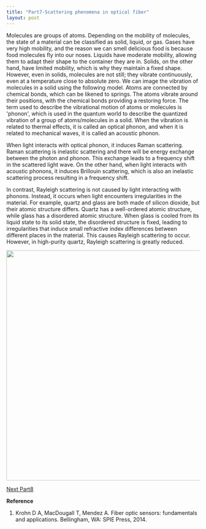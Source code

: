 ```yaml
---
title: "Part7-Scattering phenomena in optical fiber"
layout: post
---
```

Molecules are groups of atoms. Depending on the mobility of molecules, the state of a material can be classified as solid, liquid, or gas. Gases have very high mobility, and the reason we can smell delicious food is because food molecules fly into our noses. Liquids have moderate mobility, allowing them to adapt their shape to the container they are in. Solids, on the other hand, have limited mobility, which is why they maintain a fixed shape. However, even in solids, molecules are not still; they vibrate continuously, even at a temperature close to absolute zero. We can image the vibration of molecules in a solid using the following model. Atoms are connected by chemical bonds, which can be likened to springs. The atoms vibrate around their positions, with the chemical bonds providing a restoring force. The term used to describe the vibrational motion of atoms or molecules is 'phonon', which is used in the quantum world to describe the quantized vibration of a group of atoms/molecules in a solid. When the vibration is related to thermal effects, it is called an optical phonon, and when it is related to mechanical waves, it is called an acoustic phonon. 

When light interacts with optical phonon, it induces Raman scattering. Raman scattering is inelastic scattering and there will be energy exchange between the photon and phonon. This exchange leads to a frequency shift in the scattered light wave. On the other hand, when light interacts with acoustic phonons, it induces Brillouin scattering, which is also an inelastic scattering process resulting in a frequency shift.

In contrast, Rayleigh scattering is not caused by light interacting with phonons. Instead, it occurs when light encounters irregularities in the material. For example, quartz and glass are both made of silicon dioxide, but their atomic structure differs. Quartz has a well-ordered atomic structure, while glass has a disordered atomic structure. When glass is cooled from its liquid state to its solid state, the disordered structure is fixed, leading to irregularities that induce small refractive index differences between different places in the material. This causes Rayleigh scattering to occur. However, in high-purity quartz, Rayleigh scattering is greatly reduced.

<div align="center">
<a href="url"><img src="https://raw.githubusercontent.com/haleywuhuan/profile/master/assets/blog7_fig1.jpg" align="center" width="600"></a>
</div>

[Next Part8](https://haleyhw.github.io/web/Part8-Rayleigh-scattering-based-distributed-acoustic-sensor-(DAS)/)

**Reference**
1. Krohn D A, MacDougall T, Mendez A. Fiber optic sensors: fundamentals and applications. Bellingham, WA: SPIE Press, 2014.


